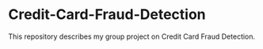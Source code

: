 # Credit-Card-Fraud-Detection

This repository describes my group project on Credit Card Fraud Detection. 

